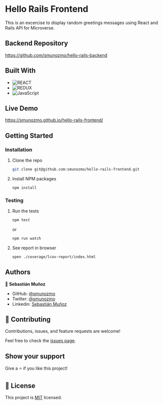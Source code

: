# Hello Rails Frontend

This is an excercise to display random greetings messages using React and Rails API for Microverse.

## Backend Repository

https://github.com/smunozmo/hello-rails-backend

## Built With

- ![REACT](https://img.shields.io/badge/React-20232A?style=for-the-badge&logo=react&logoColor=61DAFB)
- ![REDUX](https://img.shields.io/badge/Redux-593D88?style=for-the-badge&logo=redux&logoColor=white)
- ![JavaScript](https://img.shields.io/badge/javascript-%23323330.svg?style=for-the-badge&logo=javascript&logoColor=%23F7DF1E)

## Live Demo

https://smunozmo.github.io/hello-rails-frontend/

## Getting Started

### Installation

1. Clone the repo
   ```sh
   git clone git@github.com:smunozmo/hello-rails-frontend.git
   ```
2. Install NPM packages
   ```sh
   npm install
   ```

### Testing

1. Run the tests
   ```sh
   npm test
   ```
   or
   ```sh
   npm run watch
   ```
2. See report in browser 
   ```sh
   open ./coverage/lcov-report/index.html
   ```
## Authors

👤 **Sebastián Muñoz**

- GitHub: [@smunozmo](https://github.com/smunozmo)
- Twitter: [@smunozmo](https://twitter.com/smunozmo)
- Linkedin: [Sebastián Muñoz](https://www.linkedin.com/in/smunozmo/)

## 🤝 Contributing

Contributions, issues, and feature requests are welcome!

Feel free to check the [issues page](https://github.com/smunozmo/hello-rails-frontend/issues).

## Show your support

Give a ⭐️ if you like this project!

## 📝 License

This project is [MIT](https://github.com/smunozmo/hello-rails-frontend/development/LICENSE) licensed.

